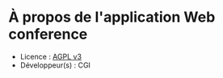 # À propos de l'application Web conference
    
* Licence : [AGPL v3](http://www.gnu.org/licenses/agpl.txt)
* Développeur(s) : CGI
       
